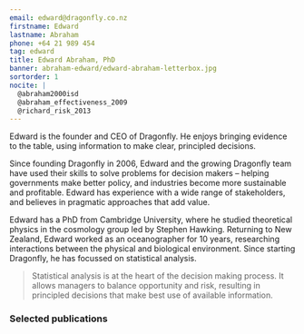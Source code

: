 ```yaml
---
email: edward@dragonfly.co.nz
firstname: Edward
lastname: Abraham
phone: +64 21 989 454
tag: edward
title: Edward Abraham, PhD
banner: abraham-edward/edward-abraham-letterbox.jpg
sortorder: 1
nocite: |
  @abraham2000isd
  @abraham_effectiveness_2009
  @richard_risk_2013
---
```


Edward is the founder and CEO of Dragonfly. He enjoys bringing evidence to the
table, using information to make clear, principled decisions. 
<!--more-->

Since founding Dragonfly in 2006, Edward and the growing Dragonfly team have used their skills to
solve problems for decision makers – helping governments make better policy, and industries become more sustainable and profitable. Edward has experience with a wide range of stakeholders, and believes
in pragmatic approaches that add value.

Edward has a PhD from
Cambridge University, where he studied theoretical physics in the cosmology
group led by Stephen Hawking. Returning to New Zealand, Edward worked as an oceanographer for 10 years, researching interactions between
the physical and biological environment. Since starting Dragonfly, he has focussed on statistical analysis.

> Statistical analysis is at the heart of the decision making process. It 
> allows managers to balance opportunity and risk, 
> resulting in principled decisions that make best use of available information.

### Selected publications